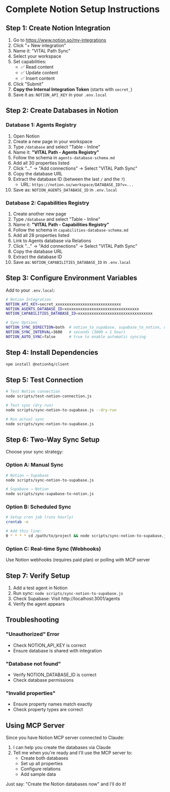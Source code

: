 # Complete Notion Setup Instructions

## Step 1: Create Notion Integration

1. Go to https://www.notion.so/my-integrations
2. Click "+ New integration"
3. Name it: "VITAL Path Sync"
4. Select your workspace
5. Set capabilities:
   - ✅ Read content
   - ✅ Update content
   - ✅ Insert content
6. Click "Submit"
7. **Copy the Internal Integration Token** (starts with `secret_`)
8. Save it as: `NOTION_API_KEY` in your `.env.local`

## Step 2: Create Databases in Notion

### Database 1: Agents Registry

1. Open Notion
2. Create a new page in your workspace
3. Type `/database` and select "Table - Inline"
4. Name it: **"VITAL Path - Agents Registry"**
5. Follow the schema in `agents-database-schema.md`
6. Add all 30 properties listed
7. Click "..." → "Add connections" → Select "VITAL Path Sync"
8. Copy the database URL
9. Extract the database ID (between the last `/` and the `?`)
   - URL: `https://notion.so/workspace/DATABASE_ID?v=...`
10. Save as: `NOTION_AGENTS_DATABASE_ID` in `.env.local`

### Database 2: Capabilities Registry

1. Create another new page
2. Type `/database` and select "Table - Inline"
3. Name it: **"VITAL Path - Capabilities Registry"**
4. Follow the schema in `capabilities-database-schema.md`
5. Add all 28 properties listed
6. Link to Agents database via Relations
7. Click "..." → "Add connections" → Select "VITAL Path Sync"
8. Copy the database URL
9. Extract the database ID
10. Save as: `NOTION_CAPABILITIES_DATABASE_ID` in `.env.local`

## Step 3: Configure Environment Variables

Add to your `.env.local`:

```bash
# Notion Integration
NOTION_API_KEY=secret_xxxxxxxxxxxxxxxxxxxxxxxxxxxxx
NOTION_AGENTS_DATABASE_ID=xxxxxxxxxxxxxxxxxxxxxxxxxxxxxxxxx
NOTION_CAPABILITIES_DATABASE_ID=xxxxxxxxxxxxxxxxxxxxxxxxxxxxxxxxx

# Sync Options
NOTION_SYNC_DIRECTION=both  # notion_to_supabase, supabase_to_notion, or both
NOTION_SYNC_INTERVAL=3600   # seconds (3600 = 1 hour)
NOTION_AUTO_SYNC=false      # true to enable automatic syncing
```

## Step 4: Install Dependencies

```bash
npm install @notionhq/client
```

## Step 5: Test Connection

```bash
# Test Notion connection
node scripts/test-notion-connection.js

# Test sync (dry run)
node scripts/sync-notion-to-supabase.js --dry-run

# Run actual sync
node scripts/sync-notion-to-supabase.js
```

## Step 6: Two-Way Sync Setup

Choose your sync strategy:

### Option A: Manual Sync
```bash
# Notion → Supabase
node scripts/sync-notion-to-supabase.js

# Supabase → Notion
node scripts/sync-supabase-to-notion.js
```

### Option B: Scheduled Sync
```bash
# Setup cron job (runs hourly)
crontab -e

# Add this line:
0 * * * * cd /path/to/project && node scripts/sync-notion-to-supabase.js >> logs/notion-sync.log 2>&1
```

### Option C: Real-time Sync (Webhooks)
Use Notion webhooks (requires paid plan) or polling with MCP server

## Step 7: Verify Setup

1. Add a test agent in Notion
2. Run sync: `node scripts/sync-notion-to-supabase.js`
3. Check Supabase: Visit http://localhost:3001/agents
4. Verify the agent appears

## Troubleshooting

### "Unauthorized" Error
- Check NOTION_API_KEY is correct
- Ensure database is shared with integration

### "Database not found"
- Verify NOTION_DATABASE_ID is correct
- Check database permissions

### "Invalid properties"
- Ensure property names match exactly
- Check property types are correct

## Using MCP Server

Since you have Notion MCP server connected to Claude:

1. I can help you create the databases via Claude
2. Tell me when you're ready and I'll use the MCP server to:
   - Create both databases
   - Set up all properties
   - Configure relations
   - Add sample data

Just say: "Create the Notion databases now" and I'll do it!
